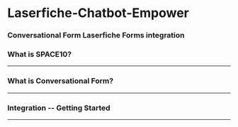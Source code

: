 # Laserfiche-Chatbot-Empower

### Conversational Form Laserfiche Forms integration

### What is SPACE10?
---

### What is Conversational Form?
---

### Integration -- Getting Started
---
